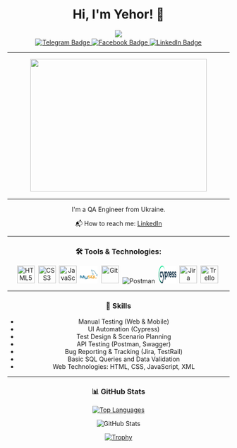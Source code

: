 <div align="center">

# Hi, I'm Yehor! 👋

<img src="https://media.giphy.com/media/2IudUHdI075HL02Pkk/giphy.gif" width="100"/>

<div id="badges">
  <a href="https://web.telegram.org/k/#@Egorin93">
    <img src="https://img.shields.io/badge/Telegram-blue?style=for-the-badge&logo=telegram&logoColor=white" alt="Telegram Badge"/>
  </a>
  <a href="https://www.facebook.com/sugonegor">
    <img src="https://img.shields.io/badge/Facebook-blue?style=for-the-badge&logo=facebook&logoColor=white" alt="Facebook Badge"/>
  </a>
  <a href="https://www.linkedin.com/in/kravchenko-yehor/">
    <img src="https://img.shields.io/badge/LinkedIn-blue?style=for-the-badge&logo=LinkedIn&logoColor=white" alt="LinkedIn Badge"/>
  </a>
</div>

---

<img src="https://media.giphy.com/media/R03zWv5p1oNSQd91EP/giphy.gif" width="400" height="300"/>

---

I'm a QA Engineer from Ukraine.

📬 How to reach me: [LinkedIn](https://www.linkedin.com/in/kravchenko-yehor/)

---

### 🛠️ Tools & Technologies:

<div align="center">
  <img src="https://cdn.jsdelivr.net/gh/devicons/devicon/icons/html5/html5-original.svg" title="HTML5" width="40" height="40"/>&nbsp;
  <img src="https://cdn.jsdelivr.net/gh/devicons/devicon/icons/css3/css3-original.svg" title="CSS3" width="40" height="40"/>&nbsp;
  <img src="https://cdn.jsdelivr.net/gh/devicons/devicon/icons/javascript/javascript-original.svg" title="JavaScript" width="40" height="40"/>&nbsp;
  <img src="https://raw.githubusercontent.com/devicons/devicon/master/icons/mysql/mysql-original-wordmark.svg" title="MySQL" width="40" height="40"/>&nbsp;
  <img src="https://cdn.jsdelivr.net/gh/devicons/devicon/icons/git/git-original.svg" title="Git" width="40" height="40"/>&nbsp;
  <img src="https://cdn.worldvectorlogo.com/logos/postman.svg" title="Postman" alt="Postman" width="40" height="40"/>&nbsp;
  <img src="https://raw.githubusercontent.com/cypress-io/cypress/develop/assets/cypress-logo-light.png" title="Cypress" width="40" height="40"/>&nbsp;
  <img src="https://cdn.worldvectorlogo.com/logos/jira-1.svg" title="Jira" width="40" height="40"/>&nbsp;
  <img src="https://cdn.worldvectorlogo.com/logos/trello.svg" title="Trello" width="40" height="40"/>&nbsp;
</div>

---

### 🔧 Skills

- Manual Testing (Web & Mobile)
- UI Automation (Cypress)
- Test Design & Scenario Planning
- API Testing (Postman, Swagger)
- Bug Reporting & Tracking (Jira, TestRail)
- Basic SQL Queries and Data Validation
- Web Technologies: HTML, CSS, JavaScript, XML

---

### 📊 GitHub Stats

[![Top Languages](https://github-readme-stats.vercel.app/api/top-langs/?username=primarch93&layout=compact&theme=radical)](https://github.com/anuraghazra/github-readme-stats)

![GitHub Stats](https://github-readme-stats.vercel.app/api?username=primarch93&show_icons=true&theme=radical)

[![Trophy](https://github-profile-trophy.vercel.app/?username=primarch93&theme=matrix)](https://github.com/ryo-ma/github-profile-trophy)

</div>
